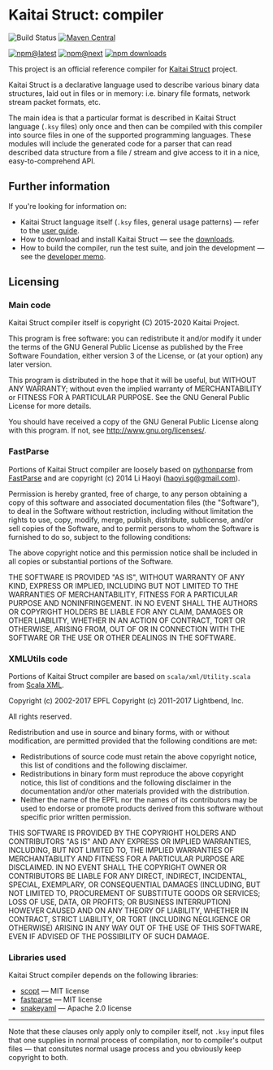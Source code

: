 # Kaitai Struct: compiler

![Build Status](https://img.shields.io/github/workflow/status/kaitai-io/kaitai_struct_compiler/test)
[![Maven Central](https://img.shields.io/maven-central/v/io.kaitai/kaitai-struct-compiler_2.12)](https://search.maven.org/artifact/io.kaitai/kaitai-struct-compiler_2.12)

[![npm@latest](https://img.shields.io/npm/v/kaitai-struct-compiler/latest)](https://www.npmjs.com/package/kaitai-struct-compiler/v/latest)
[![npm@next](https://img.shields.io/npm/v/kaitai-struct-compiler/next)](https://www.npmjs.com/package/kaitai-struct-compiler/v/next)
[![npm downloads](https://img.shields.io/npm/dm/kaitai-struct-compiler?label=npm%20downloads)](https://www.npmtrends.com/kaitai-struct-compiler)

This project is an official reference compiler for [Kaitai Struct](http://kaitai.io) project.

Kaitai Struct is a declarative language used to describe various
binary data structures, laid out in files or in memory: i.e. binary
file formats, network stream packet formats, etc.

The main idea is that a particular format is described in Kaitai
Struct language (`.ksy` files) only once and then can be compiled with
this compiler into source files in one of the supported programming
languages. These modules will include the generated code for a parser
that can read described data structure from a file / stream and give
access to it in a nice, easy-to-comprehend API.

## Further information

If you're looking for information on:

* Kaitai Struct language itself (`.ksy` files, general usage patterns)
  — refer to the [user guide](http://doc.kaitai.io/user_guide.html).
* How to download and install Kaitai Struct — see the
  [downloads](http://kaitai.io/#download).
* How to build the compiler, run the test suite, and join the
  development — see the [developer memo](http://doc.kaitai.io/developers.html).

## Licensing

### Main code

Kaitai Struct compiler itself is copyright (C) 2015-2020 Kaitai
Project.

This program is free software: you can redistribute it and/or modify
it under the terms of the GNU General Public License as published by
the Free Software Foundation, either version 3 of the License, or (at
your option) any later version.

This program is distributed in the hope that it will be useful, but
WITHOUT ANY WARRANTY; without even the implied warranty of
MERCHANTABILITY or FITNESS FOR A PARTICULAR PURPOSE.  See the GNU
General Public License for more details.

You should have received a copy of the GNU General Public License
along with this program.  If not, see <http://www.gnu.org/licenses/>.

### FastParse

Portions of Kaitai Struct compiler are loosely based on
[pythonparse](https://github.com/lihaoyi/fastparse/tree/master/pythonparse/shared/src/main/scala/pythonparse)
from [FastParse](http://www.lihaoyi.com/fastparse/) and are copyright
(c) 2014 Li Haoyi (haoyi.sg@gmail.com).

Permission is hereby granted, free of charge, to any person obtaining
a copy of this software and associated documentation files (the
"Software"), to deal in the Software without restriction, including
without limitation the rights to use, copy, modify, merge, publish,
distribute, sublicense, and/or sell copies of the Software, and to
permit persons to whom the Software is furnished to do so, subject to
the following conditions:

The above copyright notice and this permission notice shall be
included in all copies or substantial portions of the Software.

THE SOFTWARE IS PROVIDED "AS IS", WITHOUT WARRANTY OF ANY KIND,
EXPRESS OR IMPLIED, INCLUDING BUT NOT LIMITED TO THE WARRANTIES OF
MERCHANTABILITY, FITNESS FOR A PARTICULAR PURPOSE AND
NONINFRINGEMENT. IN NO EVENT SHALL THE AUTHORS OR COPYRIGHT HOLDERS BE
LIABLE FOR ANY CLAIM, DAMAGES OR OTHER LIABILITY, WHETHER IN AN ACTION
OF CONTRACT, TORT OR OTHERWISE, ARISING FROM, OUT OF OR IN CONNECTION
WITH THE SOFTWARE OR THE USE OR OTHER DEALINGS IN THE SOFTWARE.

### XMLUtils code

Portions of Kaitai Struct compiler are based on `scala/xml/Utility.scala` from [Scala XML](https://github.com/scala/scala-xml).

Copyright (c) 2002-2017 EPFL
Copyright (c) 2011-2017 Lightbend, Inc.

All rights reserved.

Redistribution and use in source and binary forms, with or without
modification, are permitted provided that the following conditions are met:

* Redistributions of source code must retain the above copyright notice,
  this list of conditions and the following disclaimer.
* Redistributions in binary form must reproduce the above copyright notice,
  this list of conditions and the following disclaimer in the documentation
  and/or other materials provided with the distribution.
* Neither the name of the EPFL nor the names of its contributors may be
  used to endorse or promote products derived from this software without
  specific prior written permission.

THIS SOFTWARE IS PROVIDED BY THE COPYRIGHT HOLDERS AND CONTRIBUTORS "AS IS"
AND ANY EXPRESS OR IMPLIED WARRANTIES, INCLUDING, BUT NOT LIMITED TO, THE
IMPLIED WARRANTIES OF MERCHANTABILITY AND FITNESS FOR A PARTICULAR PURPOSE
ARE DISCLAIMED. IN NO EVENT SHALL THE COPYRIGHT OWNER OR CONTRIBUTORS BE
LIABLE FOR ANY DIRECT, INDIRECT, INCIDENTAL, SPECIAL, EXEMPLARY, OR
CONSEQUENTIAL DAMAGES (INCLUDING, BUT NOT LIMITED TO, PROCUREMENT OF
SUBSTITUTE GOODS OR SERVICES; LOSS OF USE, DATA, OR PROFITS; OR BUSINESS
INTERRUPTION) HOWEVER CAUSED AND ON ANY THEORY OF LIABILITY, WHETHER IN
CONTRACT, STRICT LIABILITY, OR TORT (INCLUDING NEGLIGENCE OR OTHERWISE)
ARISING IN ANY WAY OUT OF THE USE OF THIS SOFTWARE, EVEN IF ADVISED OF
THE POSSIBILITY OF SUCH DAMAGE.

### Libraries used

Kaitai Struct compiler depends on the following libraries:

* [scopt](https://github.com/scopt/scopt) — MIT license
* [fastparse](http://www.lihaoyi.com/fastparse/) — MIT license
* [snakeyaml](https://bitbucket.org/asomov/snakeyaml) — Apache 2.0 license

---

Note that these clauses only apply only to compiler itself, not `.ksy`
input files that one supplies in normal process of compilation, nor to
compiler's output files — that consitutes normal usage process and you
obviously keep copyright to both.
